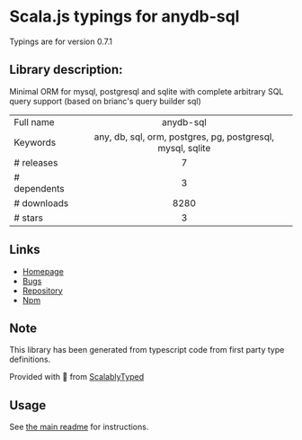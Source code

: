 
# Scala.js typings for anydb-sql

Typings are for version 0.7.1

## Library description:
Minimal ORM for mysql, postgresql and sqlite with complete arbitrary SQL query support (based on brianc's query builder sql)

|                    |                 |
| ------------------ | :-------------: |
| Full name          | anydb-sql |
| Keywords           | any, db, sql, orm, postgres, pg, postgresql, mysql, sqlite |
| # releases         | 7 |
| # dependents       | 3 |
| # downloads        | 8280 |
| # stars            | 3 |

## Links
- [Homepage](https://github.com/doxout/anydb-sql#readme)
- [Bugs](https://github.com/doxout/anydb-sql/issues)
- [Repository](https://github.com/doxout/anydb-sql)
- [Npm](https://www.npmjs.com/package/anydb-sql)
    


## Note
This library has been generated from typescript code from first party type definitions.

Provided with :purple_heart: from [ScalablyTyped](https://github.com/oyvindberg/ScalablyTyped)

## Usage
See [the main readme](../../readme.md) for instructions.


